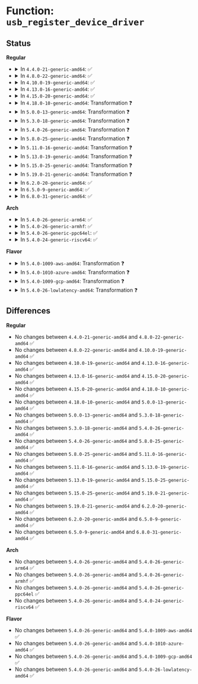 # Function: <code>usb_register_device_driver</code>

## Status
<b>Regular</b>
<ul>
<li>
<details>
<summary>In <code>4.4.0-21-generic-amd64</code>: ✅</summary>

```c
int usb_register_device_driver(struct usb_device_driver * new_udriver, struct module * owner)
```

```json
{
  "name": "usb_register_device_driver",
  "collision_type": "Unique Global",
  "inline_type": "No",
  "funcs": [
    {
      "addr": 18446744071585217344,
      "name": "usb_register_device_driver",
      "external": true,
      "loc": "drivers/usb/core/driver.c:876",
      "file": "drivers/usb/core/driver.c",
      "inline": "seen, unknown",
      "caller_inline": [],
      "caller_func": []
    }
  ],
  "symbols": [
    {
      "addr": 18446744071585217344,
      "name": "usb_register_device_driver",
      "section": ".text",
      "bind": "STB_GLOBAL",
      "size": 168
    }
  ]
}
```
</details>
</li>
<li>
<details>
<summary>In <code>4.8.0-22-generic-amd64</code>: ✅</summary>

```c
int usb_register_device_driver(struct usb_device_driver * new_udriver, struct module * owner)
```

```json
{
  "name": "usb_register_device_driver",
  "collision_type": "Unique Global",
  "inline_type": "No",
  "funcs": [
    {
      "addr": 18446744071585610528,
      "name": "usb_register_device_driver",
      "external": true,
      "loc": "drivers/usb/core/driver.c:886",
      "file": "drivers/usb/core/driver.c",
      "inline": "seen, unknown",
      "caller_inline": [],
      "caller_func": []
    }
  ],
  "symbols": [
    {
      "addr": 18446744071585610528,
      "name": "usb_register_device_driver",
      "section": ".text",
      "bind": "STB_GLOBAL",
      "size": 162
    }
  ]
}
```
</details>
</li>
<li>
<details>
<summary>In <code>4.10.0-19-generic-amd64</code>: ✅</summary>

```c
int usb_register_device_driver(struct usb_device_driver * new_udriver, struct module * owner)
```

```json
{
  "name": "usb_register_device_driver",
  "collision_type": "Unique Global",
  "inline_type": "No",
  "funcs": [
    {
      "addr": 18446744071585798064,
      "name": "usb_register_device_driver",
      "external": true,
      "loc": "drivers/usb/core/driver.c:889",
      "file": "drivers/usb/core/driver.c",
      "inline": "seen, unknown",
      "caller_inline": [],
      "caller_func": []
    }
  ],
  "symbols": [
    {
      "addr": 18446744071585798064,
      "name": "usb_register_device_driver",
      "section": ".text",
      "bind": "STB_GLOBAL",
      "size": 162
    }
  ]
}
```
</details>
</li>
<li>
<details>
<summary>In <code>4.13.0-16-generic-amd64</code>: ✅</summary>

```c
int usb_register_device_driver(struct usb_device_driver * new_udriver, struct module * owner)
```

```json
{
  "name": "usb_register_device_driver",
  "collision_type": "Unique Global",
  "inline_type": "No",
  "funcs": [
    {
      "addr": 18446744071585884336,
      "name": "usb_register_device_driver",
      "external": true,
      "loc": "drivers/usb/core/driver.c:889",
      "file": "drivers/usb/core/driver.c",
      "inline": "seen, unknown",
      "caller_inline": [],
      "caller_func": []
    }
  ],
  "symbols": [
    {
      "addr": 18446744071585884336,
      "name": "usb_register_device_driver",
      "section": ".text",
      "bind": "STB_GLOBAL",
      "size": 158
    }
  ]
}
```
</details>
</li>
<li>
<details>
<summary>In <code>4.15.0-20-generic-amd64</code>: ✅</summary>

```c
int usb_register_device_driver(struct usb_device_driver * new_udriver, struct module * owner)
```

```json
{
  "name": "usb_register_device_driver",
  "collision_type": "Unique Global",
  "inline_type": "No",
  "funcs": [
    {
      "addr": 18446744071586324800,
      "name": "usb_register_device_driver",
      "external": true,
      "loc": "drivers/usb/core/driver.c:889",
      "file": "drivers/usb/core/driver.c",
      "inline": "seen, unknown",
      "caller_inline": [],
      "caller_func": []
    }
  ],
  "symbols": [
    {
      "addr": 18446744071586324800,
      "name": "usb_register_device_driver",
      "section": ".text",
      "bind": "STB_GLOBAL",
      "size": 158
    }
  ]
}
```
</details>
</li>
<li>
<details>
<summary>In <code>4.18.0-10-generic-amd64</code>: Transformation ❓</summary>

```c
int usb_register_device_driver(struct usb_device_driver * new_udriver, struct module * owner)
```

```json
{
  "name": "usb_register_device_driver",
  "collision_type": "Unique Global",
  "inline_type": "No",
  "funcs": [
    {
      "addr": 0,
      "name": "usb_register_device_driver",
      "external": true,
      "loc": "drivers/usb/core/driver.c:889",
      "file": "drivers/usb/core/driver.c",
      "inline": "seen, unknown",
      "caller_inline": [],
      "caller_func": [
        "drivers/usb/core/usb.c:usb_init"
      ]
    }
  ],
  "symbols": [
    {
      "addr": 18446744071586589408,
      "name": "usb_register_device_driver.cold.22",
      "section": ".text",
      "bind": "STB_LOCAL",
      "size": 56
    },
    {
      "addr": 18446744071586582128,
      "name": "usb_register_device_driver",
      "section": ".text",
      "bind": "STB_GLOBAL",
      "size": 111
    }
  ]
}
```
</details>
</li>
<li>
<details>
<summary>In <code>5.0.0-13-generic-amd64</code>: Transformation ❓</summary>

```c
int usb_register_device_driver(struct usb_device_driver * new_udriver, struct module * owner)
```

```json
{
  "name": "usb_register_device_driver",
  "collision_type": "Unique Global",
  "inline_type": "No",
  "funcs": [
    {
      "addr": 0,
      "name": "usb_register_device_driver",
      "external": true,
      "loc": "drivers/usb/core/driver.c:886",
      "file": "drivers/usb/core/driver.c",
      "inline": "seen, unknown",
      "caller_inline": [],
      "caller_func": [
        "drivers/usb/core/usb.c:usb_init"
      ]
    }
  ],
  "symbols": [
    {
      "addr": 18446744071586738463,
      "name": "usb_register_device_driver.cold.21",
      "section": ".text",
      "bind": "STB_LOCAL",
      "size": 56
    },
    {
      "addr": 18446744071586731056,
      "name": "usb_register_device_driver",
      "section": ".text",
      "bind": "STB_GLOBAL",
      "size": 111
    }
  ]
}
```
</details>
</li>
<li>
<details>
<summary>In <code>5.3.0-18-generic-amd64</code>: Transformation ❓</summary>

```c
int usb_register_device_driver(struct usb_device_driver * new_udriver, struct module * owner)
```

```json
{
  "name": "usb_register_device_driver",
  "collision_type": "Unique Global",
  "inline_type": "No",
  "funcs": [
    {
      "addr": 0,
      "name": "usb_register_device_driver",
      "external": true,
      "loc": "drivers/usb/core/driver.c:881",
      "file": "drivers/usb/core/driver.c",
      "inline": "seen, unknown",
      "caller_inline": [],
      "caller_func": [
        "drivers/usb/core/usb.c:usb_init"
      ]
    }
  ],
  "symbols": [
    {
      "addr": 18446744071586993567,
      "name": "usb_register_device_driver.cold",
      "section": ".text",
      "bind": "STB_LOCAL",
      "size": 56
    },
    {
      "addr": 18446744071586986432,
      "name": "usb_register_device_driver",
      "section": ".text",
      "bind": "STB_GLOBAL",
      "size": 111
    }
  ]
}
```
</details>
</li>
<li>
<details>
<summary>In <code>5.4.0-26-generic-amd64</code>: Transformation ❓</summary>

```c
int usb_register_device_driver(struct usb_device_driver * new_udriver, struct module * owner)
```

```json
{
  "name": "usb_register_device_driver",
  "collision_type": "Unique Global",
  "inline_type": "No",
  "funcs": [
    {
      "addr": 0,
      "name": "usb_register_device_driver",
      "external": true,
      "loc": "drivers/usb/core/driver.c:881",
      "file": "drivers/usb/core/driver.c",
      "inline": "seen, unknown",
      "caller_inline": [],
      "caller_func": [
        "drivers/usb/core/usb.c:usb_init"
      ]
    }
  ],
  "symbols": [
    {
      "addr": 18446744071587192639,
      "name": "usb_register_device_driver.cold",
      "section": ".text",
      "bind": "STB_LOCAL",
      "size": 56
    },
    {
      "addr": 18446744071587185472,
      "name": "usb_register_device_driver",
      "section": ".text",
      "bind": "STB_GLOBAL",
      "size": 122
    }
  ]
}
```
</details>
</li>
<li>
<details>
<summary>In <code>5.8.0-25-generic-amd64</code>: Transformation ❓</summary>

```c
int usb_register_device_driver(struct usb_device_driver * new_udriver, struct module * owner)
```

```json
{
  "name": "usb_register_device_driver",
  "collision_type": "Unique Global",
  "inline_type": "No",
  "funcs": [
    {
      "addr": 0,
      "name": "usb_register_device_driver",
      "external": true,
      "loc": "drivers/usb/core/driver.c:966",
      "file": "drivers/usb/core/driver.c",
      "inline": "seen, unknown",
      "caller_inline": [],
      "caller_func": [
        "drivers/usb/core/usb.c:usb_init"
      ]
    }
  ],
  "symbols": [
    {
      "addr": 18446744071588044370,
      "name": "usb_register_device_driver.cold",
      "section": ".text",
      "bind": "STB_LOCAL",
      "size": 82
    },
    {
      "addr": 18446744071588036256,
      "name": "usb_register_device_driver",
      "section": ".text",
      "bind": "STB_GLOBAL",
      "size": 140
    }
  ]
}
```
</details>
</li>
<li>
<details>
<summary>In <code>5.11.0-16-generic-amd64</code>: Transformation ❓</summary>

```c
int usb_register_device_driver(struct usb_device_driver * new_udriver, struct module * owner)
```

```json
{
  "name": "usb_register_device_driver",
  "collision_type": "Unique Global",
  "inline_type": "No",
  "funcs": [
    {
      "addr": 0,
      "name": "usb_register_device_driver",
      "external": true,
      "loc": "drivers/usb/core/driver.c:978",
      "file": "drivers/usb/core/driver.c",
      "inline": "seen, unknown",
      "caller_inline": [],
      "caller_func": [
        "drivers/usb/core/usb.c:usb_init"
      ]
    }
  ],
  "symbols": [
    {
      "addr": 18446744071591547497,
      "name": "usb_register_device_driver.cold",
      "section": ".text",
      "bind": "STB_LOCAL",
      "size": 82
    },
    {
      "addr": 18446744071588085136,
      "name": "usb_register_device_driver",
      "section": ".text",
      "bind": "STB_GLOBAL",
      "size": 140
    }
  ]
}
```
</details>
</li>
<li>
<details>
<summary>In <code>5.13.0-19-generic-amd64</code>: Transformation ❓</summary>

```c
int usb_register_device_driver(struct usb_device_driver * new_udriver, struct module * owner)
```

```json
{
  "name": "usb_register_device_driver",
  "collision_type": "Unique Global",
  "inline_type": "No",
  "funcs": [
    {
      "addr": 0,
      "name": "usb_register_device_driver",
      "external": true,
      "loc": "drivers/usb/core/driver.c:974",
      "file": "drivers/usb/core/driver.c",
      "inline": "seen, unknown",
      "caller_inline": [],
      "caller_func": [
        "drivers/usb/core/usb.c:usb_init"
      ]
    }
  ],
  "symbols": [
    {
      "addr": 18446744071591489839,
      "name": "usb_register_device_driver.cold",
      "section": ".text",
      "bind": "STB_LOCAL",
      "size": 82
    },
    {
      "addr": 18446744071587967936,
      "name": "usb_register_device_driver",
      "section": ".text",
      "bind": "STB_GLOBAL",
      "size": 140
    }
  ]
}
```
</details>
</li>
<li>
<details>
<summary>In <code>5.15.0-25-generic-amd64</code>: Transformation ❓</summary>

```c
int usb_register_device_driver(struct usb_device_driver * new_udriver, struct module * owner)
```

```json
{
  "name": "usb_register_device_driver",
  "collision_type": "Unique Global",
  "inline_type": "No",
  "funcs": [
    {
      "addr": 0,
      "name": "usb_register_device_driver",
      "external": true,
      "loc": "drivers/usb/core/driver.c:974",
      "file": "drivers/usb/core/driver.c",
      "inline": "seen, unknown",
      "caller_inline": [],
      "caller_func": [
        "drivers/usb/core/usb.c:usb_init"
      ]
    }
  ],
  "symbols": [
    {
      "addr": 18446744071592567502,
      "name": "usb_register_device_driver.cold",
      "section": ".text",
      "bind": "STB_LOCAL",
      "size": 82
    },
    {
      "addr": 18446744071588579344,
      "name": "usb_register_device_driver",
      "section": ".text",
      "bind": "STB_GLOBAL",
      "size": 140
    }
  ]
}
```
</details>
</li>
<li>
<details>
<summary>In <code>5.19.0-21-generic-amd64</code>: Transformation ❓</summary>

```c
int usb_register_device_driver(struct usb_device_driver * new_udriver, struct module * owner)
```

```json
{
  "name": "usb_register_device_driver",
  "collision_type": "Unique Global",
  "inline_type": "No",
  "funcs": [
    {
      "addr": 0,
      "name": "usb_register_device_driver",
      "external": true,
      "loc": "drivers/usb/core/driver.c:975",
      "file": "drivers/usb/core/driver.c",
      "inline": "seen, unknown",
      "caller_inline": [],
      "caller_func": [
        "drivers/usb/core/usb.c:usb_init"
      ]
    }
  ],
  "symbols": [
    {
      "addr": 18446744071594446509,
      "name": "usb_register_device_driver.cold",
      "section": ".text",
      "bind": "STB_LOCAL",
      "size": 80
    },
    {
      "addr": 18446744071589991216,
      "name": "usb_register_device_driver",
      "section": ".text",
      "bind": "STB_GLOBAL",
      "size": 137
    }
  ]
}
```
</details>
</li>
<li>
<details>
<summary>In <code>6.2.0-20-generic-amd64</code>: ✅</summary>

```c
int usb_register_device_driver(struct usb_device_driver * new_udriver, struct module * owner)
```

```json
{
  "name": "usb_register_device_driver",
  "collision_type": "Unique Global",
  "inline_type": "No",
  "funcs": [
    {
      "addr": 18446744071591586240,
      "name": "usb_register_device_driver",
      "external": true,
      "loc": "drivers/usb/core/driver.c:975",
      "file": "drivers/usb/core/driver.c",
      "inline": "seen, unknown",
      "caller_inline": [],
      "caller_func": [
        "drivers/usb/core/usb.c:usb_init"
      ]
    }
  ],
  "symbols": [
    {
      "addr": 18446744071591586240,
      "name": "usb_register_device_driver",
      "section": ".text",
      "bind": "STB_GLOBAL",
      "size": 224
    }
  ]
}
```
</details>
</li>
<li>
<details>
<summary>In <code>6.5.0-9-generic-amd64</code>: ✅</summary>

```c
int usb_register_device_driver(struct usb_device_driver * new_udriver, struct module * owner)
```

```json
{
  "name": "usb_register_device_driver",
  "collision_type": "Unique Global",
  "inline_type": "No",
  "funcs": [
    {
      "addr": 18446744071592008064,
      "name": "usb_register_device_driver",
      "external": true,
      "loc": "drivers/usb/core/driver.c:975",
      "file": "drivers/usb/core/driver.c",
      "inline": "seen, unknown",
      "caller_inline": [],
      "caller_func": [
        "drivers/usb/core/usb.c:usb_init"
      ]
    }
  ],
  "symbols": [
    {
      "addr": 18446744071592008064,
      "name": "usb_register_device_driver",
      "section": ".text",
      "bind": "STB_GLOBAL",
      "size": 224
    }
  ]
}
```
</details>
</li>
<li>
<details>
<summary>In <code>6.8.0-31-generic-amd64</code>: ✅</summary>

```c
int usb_register_device_driver(struct usb_device_driver * new_udriver, struct module * owner)
```

```json
{
  "name": "usb_register_device_driver",
  "collision_type": "Unique Global",
  "inline_type": "No",
  "funcs": [
    {
      "addr": 18446744071592748624,
      "name": "usb_register_device_driver",
      "external": true,
      "loc": "drivers/usb/core/driver.c:983",
      "file": "drivers/usb/core/driver.c",
      "inline": "seen, unknown",
      "caller_inline": [],
      "caller_func": [
        "drivers/usb/core/usb.c:usb_init"
      ]
    }
  ],
  "symbols": [
    {
      "addr": 18446744071592748624,
      "name": "usb_register_device_driver",
      "section": ".text",
      "bind": "STB_GLOBAL",
      "size": 214
    }
  ]
}
```
</details>
</li>
</ul>
<b>Arch</b>
<ul>
<li>
<details>
<summary>In <code>5.4.0-26-generic-arm64</code>: ✅</summary>

```c
int usb_register_device_driver(struct usb_device_driver * new_udriver, struct module * owner)
```

```json
{
  "name": "usb_register_device_driver",
  "collision_type": "Unique Global",
  "inline_type": "No",
  "funcs": [
    {
      "addr": 18446603336500268520,
      "name": "usb_register_device_driver",
      "external": true,
      "loc": "drivers/usb/core/driver.c:881",
      "file": "drivers/usb/core/driver.c",
      "inline": "seen, unknown",
      "caller_inline": [],
      "caller_func": [
        "drivers/usb/core/usb.c:usb_init"
      ]
    }
  ],
  "symbols": [
    {
      "addr": 18446603336500268520,
      "name": "usb_register_device_driver",
      "section": ".text",
      "bind": "STB_GLOBAL",
      "size": 184
    }
  ]
}
```
</details>
</li>
<li>
<details>
<summary>In <code>5.4.0-26-generic-armhf</code>: ✅</summary>

```c
int usb_register_device_driver(struct usb_device_driver * new_udriver, struct module * owner)
```

```json
{
  "name": "usb_register_device_driver",
  "collision_type": "Unique Global",
  "inline_type": "No",
  "funcs": [
    {
      "addr": 3232740372,
      "name": "usb_register_device_driver",
      "external": true,
      "loc": "drivers/usb/core/driver.c:881",
      "file": "drivers/usb/core/driver.c",
      "inline": "seen, unknown",
      "caller_inline": [],
      "caller_func": [
        "drivers/usb/core/usb.c:usb_init"
      ]
    }
  ],
  "symbols": [
    {
      "addr": 3232740372,
      "name": "usb_register_device_driver",
      "section": ".text",
      "bind": "STB_GLOBAL",
      "size": 200
    }
  ]
}
```
</details>
</li>
<li>
<details>
<summary>In <code>5.4.0-26-generic-ppc64el</code>: ✅</summary>

```c
int usb_register_device_driver(struct usb_device_driver * new_udriver, struct module * owner)
```

```json
{
  "name": "usb_register_device_driver",
  "collision_type": "Unique Global",
  "inline_type": "No",
  "funcs": [
    {
      "addr": 13835058055293566112,
      "name": "usb_register_device_driver",
      "external": true,
      "loc": "drivers/usb/core/driver.c:881",
      "file": "drivers/usb/core/driver.c",
      "inline": "seen, unknown",
      "caller_inline": [],
      "caller_func": [
        "drivers/usb/core/usb.c:usb_init"
      ]
    }
  ],
  "symbols": [
    {
      "addr": 13835058055293566112,
      "name": "usb_register_device_driver",
      "section": ".text",
      "bind": "STB_GLOBAL",
      "size": 256
    }
  ]
}
```
</details>
</li>
<li>
<details>
<summary>In <code>5.4.0-24-generic-riscv64</code>: ✅</summary>

```c
int usb_register_device_driver(struct usb_device_driver * new_udriver, struct module * owner)
```

```json
{
  "name": "usb_register_device_driver",
  "collision_type": "Unique Global",
  "inline_type": "No",
  "funcs": [
    {
      "addr": 18446743936277180628,
      "name": "usb_register_device_driver",
      "external": true,
      "loc": "drivers/usb/core/driver.c:881",
      "file": "drivers/usb/core/driver.c",
      "inline": "seen, unknown",
      "caller_inline": [],
      "caller_func": [
        "drivers/usb/core/usb.c:usb_init"
      ]
    }
  ],
  "symbols": [
    {
      "addr": 18446743936277180628,
      "name": "usb_register_device_driver",
      "section": ".text",
      "bind": "STB_GLOBAL",
      "size": 174
    }
  ]
}
```
</details>
</li>
</ul>
<b>Flavor</b>
<ul>
<li>
<details>
<summary>In <code>5.4.0-1009-aws-amd64</code>: Transformation ❓</summary>

```c
int usb_register_device_driver(struct usb_device_driver * new_udriver, struct module * owner)
```

```json
{
  "name": "usb_register_device_driver",
  "collision_type": "Unique Global",
  "inline_type": "No",
  "funcs": [
    {
      "addr": 0,
      "name": "usb_register_device_driver",
      "external": true,
      "loc": "drivers/usb/core/driver.c:881",
      "file": "drivers/usb/core/driver.c",
      "inline": "seen, unknown",
      "caller_inline": [],
      "caller_func": [
        "drivers/usb/core/usb.c:usb_init"
      ]
    }
  ],
  "symbols": [
    {
      "addr": 18446744071586898719,
      "name": "usb_register_device_driver.cold",
      "section": ".text",
      "bind": "STB_LOCAL",
      "size": 56
    },
    {
      "addr": 18446744071586891552,
      "name": "usb_register_device_driver",
      "section": ".text",
      "bind": "STB_GLOBAL",
      "size": 122
    }
  ]
}
```
</details>
</li>
<li>
<details>
<summary>In <code>5.4.0-1010-azure-amd64</code>: Transformation ❓</summary>

```c
int usb_register_device_driver(struct usb_device_driver * new_udriver, struct module * owner)
```

```json
{
  "name": "usb_register_device_driver",
  "collision_type": "Unique Global",
  "inline_type": "No",
  "funcs": [
    {
      "addr": 0,
      "name": "usb_register_device_driver",
      "external": true,
      "loc": "drivers/usb/core/driver.c:881",
      "file": "drivers/usb/core/driver.c",
      "inline": "seen, unknown",
      "caller_inline": [],
      "caller_func": [
        "drivers/usb/core/usb.c:usb_init"
      ]
    }
  ],
  "symbols": [
    {
      "addr": 18446744071586839839,
      "name": "usb_register_device_driver.cold",
      "section": ".text",
      "bind": "STB_LOCAL",
      "size": 56
    },
    {
      "addr": 18446744071586832672,
      "name": "usb_register_device_driver",
      "section": ".text",
      "bind": "STB_GLOBAL",
      "size": 122
    }
  ]
}
```
</details>
</li>
<li>
<details>
<summary>In <code>5.4.0-1009-gcp-amd64</code>: Transformation ❓</summary>

```c
int usb_register_device_driver(struct usb_device_driver * new_udriver, struct module * owner)
```

```json
{
  "name": "usb_register_device_driver",
  "collision_type": "Unique Global",
  "inline_type": "No",
  "funcs": [
    {
      "addr": 0,
      "name": "usb_register_device_driver",
      "external": true,
      "loc": "drivers/usb/core/driver.c:881",
      "file": "drivers/usb/core/driver.c",
      "inline": "seen, unknown",
      "caller_inline": [],
      "caller_func": [
        "drivers/usb/core/usb.c:usb_init"
      ]
    }
  ],
  "symbols": [
    {
      "addr": 18446744071587147199,
      "name": "usb_register_device_driver.cold",
      "section": ".text",
      "bind": "STB_LOCAL",
      "size": 56
    },
    {
      "addr": 18446744071587140032,
      "name": "usb_register_device_driver",
      "section": ".text",
      "bind": "STB_GLOBAL",
      "size": 122
    }
  ]
}
```
</details>
</li>
<li>
<details>
<summary>In <code>5.4.0-26-lowlatency-amd64</code>: Transformation ❓</summary>

```c
int usb_register_device_driver(struct usb_device_driver * new_udriver, struct module * owner)
```

```json
{
  "name": "usb_register_device_driver",
  "collision_type": "Unique Global",
  "inline_type": "No",
  "funcs": [
    {
      "addr": 0,
      "name": "usb_register_device_driver",
      "external": true,
      "loc": "drivers/usb/core/driver.c:881",
      "file": "drivers/usb/core/driver.c",
      "inline": "seen, unknown",
      "caller_inline": [],
      "caller_func": [
        "drivers/usb/core/usb.c:usb_init"
      ]
    }
  ],
  "symbols": [
    {
      "addr": 18446744071587254271,
      "name": "usb_register_device_driver.cold",
      "section": ".text",
      "bind": "STB_LOCAL",
      "size": 56
    },
    {
      "addr": 18446744071587247856,
      "name": "usb_register_device_driver",
      "section": ".text",
      "bind": "STB_GLOBAL",
      "size": 122
    }
  ]
}
```
</details>
</li>
</ul>

## Differences
<b>Regular</b>
<ul>
<li>
No changes between <code>4.4.0-21-generic-amd64</code> and <code>4.8.0-22-generic-amd64</code> ✅
</li>
<li>
No changes between <code>4.8.0-22-generic-amd64</code> and <code>4.10.0-19-generic-amd64</code> ✅
</li>
<li>
No changes between <code>4.10.0-19-generic-amd64</code> and <code>4.13.0-16-generic-amd64</code> ✅
</li>
<li>
No changes between <code>4.13.0-16-generic-amd64</code> and <code>4.15.0-20-generic-amd64</code> ✅
</li>
<li>
No changes between <code>4.15.0-20-generic-amd64</code> and <code>4.18.0-10-generic-amd64</code> ✅
</li>
<li>
No changes between <code>4.18.0-10-generic-amd64</code> and <code>5.0.0-13-generic-amd64</code> ✅
</li>
<li>
No changes between <code>5.0.0-13-generic-amd64</code> and <code>5.3.0-18-generic-amd64</code> ✅
</li>
<li>
No changes between <code>5.3.0-18-generic-amd64</code> and <code>5.4.0-26-generic-amd64</code> ✅
</li>
<li>
No changes between <code>5.4.0-26-generic-amd64</code> and <code>5.8.0-25-generic-amd64</code> ✅
</li>
<li>
No changes between <code>5.8.0-25-generic-amd64</code> and <code>5.11.0-16-generic-amd64</code> ✅
</li>
<li>
No changes between <code>5.11.0-16-generic-amd64</code> and <code>5.13.0-19-generic-amd64</code> ✅
</li>
<li>
No changes between <code>5.13.0-19-generic-amd64</code> and <code>5.15.0-25-generic-amd64</code> ✅
</li>
<li>
No changes between <code>5.15.0-25-generic-amd64</code> and <code>5.19.0-21-generic-amd64</code> ✅
</li>
<li>
No changes between <code>5.19.0-21-generic-amd64</code> and <code>6.2.0-20-generic-amd64</code> ✅
</li>
<li>
No changes between <code>6.2.0-20-generic-amd64</code> and <code>6.5.0-9-generic-amd64</code> ✅
</li>
<li>
No changes between <code>6.5.0-9-generic-amd64</code> and <code>6.8.0-31-generic-amd64</code> ✅
</li>
</ul>
<b>Arch</b>
<ul>
<li>
No changes between <code>5.4.0-26-generic-amd64</code> and <code>5.4.0-26-generic-arm64</code> ✅
</li>
<li>
No changes between <code>5.4.0-26-generic-amd64</code> and <code>5.4.0-26-generic-armhf</code> ✅
</li>
<li>
No changes between <code>5.4.0-26-generic-amd64</code> and <code>5.4.0-26-generic-ppc64el</code> ✅
</li>
<li>
No changes between <code>5.4.0-26-generic-amd64</code> and <code>5.4.0-24-generic-riscv64</code> ✅
</li>
</ul>
<b>Flavor</b>
<ul>
<li>
No changes between <code>5.4.0-26-generic-amd64</code> and <code>5.4.0-1009-aws-amd64</code> ✅
</li>
<li>
No changes between <code>5.4.0-26-generic-amd64</code> and <code>5.4.0-1010-azure-amd64</code> ✅
</li>
<li>
No changes between <code>5.4.0-26-generic-amd64</code> and <code>5.4.0-1009-gcp-amd64</code> ✅
</li>
<li>
No changes between <code>5.4.0-26-generic-amd64</code> and <code>5.4.0-26-lowlatency-amd64</code> ✅
</li>
</ul>
